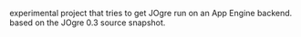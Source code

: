 experimental project that tries to get JOgre run on an App Engine backend. based on the JOgre 0.3 source snapshot.